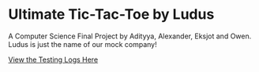 # Ultimate Tic-Tac-Toe by Ludus
A Computer Science Final Project by Adityya, Alexander, Eksjot and Owen. Ludus is just the name of our mock company!

[View the Testing Logs Here](https://drive.google.com/file/d/1KP28xln4LWANeEAUBOq8law2JxDilFns/view?usp=sharing)
